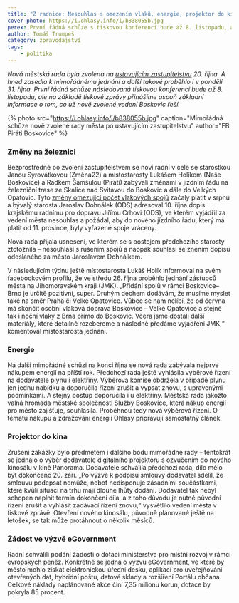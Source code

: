 ```yaml
---
title: "Z radnice: Nesouhlas s omezením vlaků, energie, projektor do kina a eGovernment"
cover-photo: https://i.ohlasy.info/i/b838055b.jpg
perex: První řádná schůze s tiskovou konferencí bude až 8. listopadu, ale na základě tiskové zprávy přinášíme aspoň základní informace o tom, co už nově zvolené vedení Boskovic řeší.
author: Tomáš Trumpeš
category: zpravodajství
tags:
    - politika
---
```


*Nová městská rada byla zvolena na [ustavujícím zastupitelstvu](https://ohlasy.info/clanky/2022/10/ustavujici-zastupitelstvo.html) 20\. října. A hned zasedla k mimořádnému jednání a další takové proběhlo i v pondělí 31. října. První řádná schůze následovaná tiskovou konferencí bude až 8. listopadu, ale na základě tiskové zprávy přinášíme aspoň základní informace o tom, co už nově zvolené vedení Boskovic řeší.*

{% photo src="https://i.ohlasy.info/i/b838055b.jpg" caption="Mimořádná schůze nově zvolené rady města po ustavujícím zastupitelstvu" author="FB Piráti Boskovice" %}

### Změny na železnici

Bezprostředně po zvolení zastupitelstvem se noví radní v čele se starostkou Janou Syrovátkovou (Změna22) a místostarosty Lukášem Holíkem (Naše Boskovice) a Radkem Šamšulou (Piráti) zabývali změnami v jízdním řádu na železniční trase ze Skalice nad Svitavou do Boskovic a dále do Velkých Opatovic. Tyto [změny omezující počet vlakových spojů](https://ohlasy.info/clanky/2022/10/vlaky-boskovice.html) začaly platit v srpnu a bývalý starosta Jaroslav Dohnálek (ODS) adresoval 10. října dopis krajskému radnímu pro dopravu Jiřímu Crhovi (ODS), ve kterém vyjádřil za vedení města nesouhlas a požádal, aby do nového jízdního řádu, který má platit od 11. prosince, byly vyřazené spoje vráceny.

Nová rada přijala usnesení, ve kterém se s postojem předchozího starosty ztotožnila – nesouhlasí s rušením spojů a naopak souhlasí se zněním dopisu odeslaného za město Jaroslavem Dohnálkem. 

V následujícím týdnu ještě místostarosta Lukáš Holík informoval na svém facebookovém profilu, že ve středu 26. října proběhlo jednání zástupců města na Jihomoravském kraji (JMK). „Přidání spojů v rámci Boskovice–Brno je určitě pozitivní, super. Druhým dechem dodávám, že musíme myslet také na směr Praha či Velké Opatovice. Vůbec se nám nelíbí, že od června má skončit osobní vlaková doprava Boskovice – Velké Opatovice a stejně tak i noční vlaky z Brna přímo do Boskovic. Včera jsme dostali další materiály, které detailně rozebereme a následně předáme vyjádření JMK,“ komentoval místostarosta jednání.

### Energie

Na další mimořádné schůzi na konci října se nová rada zabývala nejprve nákupem energií na příští rok. Předchozí rada ještě vyhlásila výběrové řízení na dodavatele plynu i elektřiny. Výběrová komise obdržela v případě plynu jen jednu nabídku a doporučila řízení zrušit a vypsat znovu, s upravenými podmínkami. A stejný postup doporučila i u elektřiny. Městská rada jakožto valná hromada městské společnosti Služby Boskovice, která nákup energií pro město zajišťuje, souhlasila. Proběhnou tedy nová výběrová řízení. O tématu nákupu a zdražování energií Ohlasy připravují samostatný článek.

### Projektor do kina

Zrušení zakázky bylo předmětem i dalšího bodu mimořádné rady – tentokrát se jednalo o výběr dodavatele digitálního projektoru s ozvučením do nového kinosálu v kině Panorama. Dodavatele schválila předchozí rada, dílo mělo být dokončeno 20. září. „Po výzvě k podpisu smlouvy dodavatel sdělil, že smlouvu podepsat nemůže, neboť nedisponuje zásadními součástkami, které kvůli situaci na trhu mají dlouhé lhůty dodání. Dodavatel tak nebyl schopen naplnit termín dokončení díla, a z toho důvodu je nutné původní řízení zrušit a vyhlásit zadávací řízení znovu,“ vysvětlilo vedení města v tiskové zprávě. Otevření nového kinosálu, původně plánované ještě na letošek, se tak může protáhnout o několik měsíců.

### Žádost ve výzvě eGovernment

Radní schválili podání žádosti o dotaci ministerstva pro místní rozvoj v rámci evropských peněz. Konkrétně se jedná o výzvu eGovernment, ve které by město mohlo získat elektronickou úřední desku, aplikaci pro uveřejňování otevřených dat, hybridní poštu, datové sklady a rozšíření Portálu občana. Celkové náklady naplánované akce činí 7,35 milionu korun, dotace by pokryla 85 procent.
